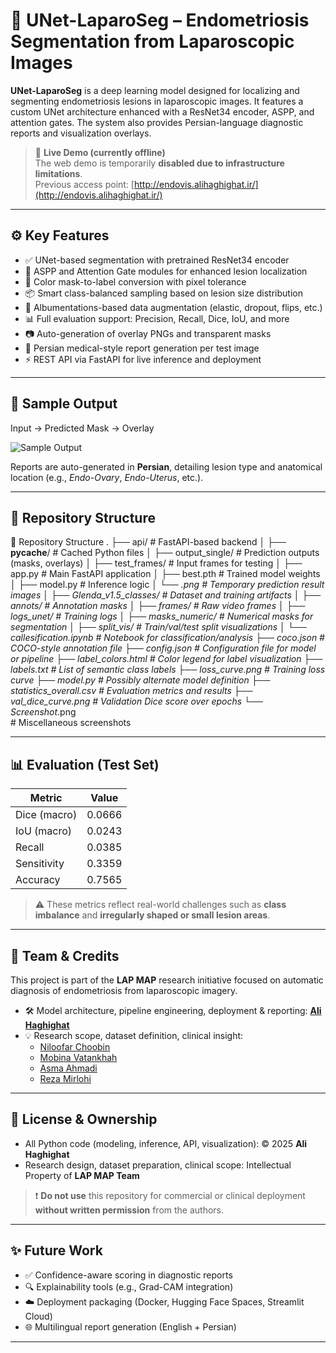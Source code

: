 # 🔬 UNet-LaparoSeg – Endometriosis Segmentation from Laparoscopic Images

**UNet-LaparoSeg** is a deep learning model designed for localizing and segmenting endometriosis lesions in laparoscopic images. It features a custom UNet architecture enhanced with a ResNet34 encoder, ASPP, and attention gates. The system also provides Persian-language diagnostic reports and visualization overlays.

> 📌 **Live Demo (currently offline)**  
> The web demo is temporarily **disabled due to infrastructure limitations**.  
> Previous access point: [http://endovis.alihaghighat.ir/](http://endovis.alihaghighat.ir/)

---

## ⚙️ Key Features

- ✅ UNet-based segmentation with pretrained ResNet34 encoder
- 🧠 ASPP and Attention Gate modules for enhanced lesion localization
- 🧪 Color mask-to-label conversion with pixel tolerance
- 📦 Smart class-balanced sampling based on lesion size distribution
- 🧰 Albumentations-based data augmentation (elastic, dropout, flips, etc.)
- 📊 Full evaluation support: Precision, Recall, Dice, IoU, and more
- 📷 Auto-generation of overlay PNGs and transparent masks
- 📄 Persian medical-style report generation per test image
- ⚡ REST API via FastAPI for live inference and deployment

---

## 🧪 Sample Output

Input → Predicted Mask → Overlay

![Sample Output](./api/output_single/Screenshot_2025-07-12-16.58.55.jpg)

Reports are auto-generated in **Persian**, detailing lesion type and anatomical location (e.g., *Endo-Ovary*, *Endo-Uterus*, etc.).

---

## 📂 Repository Structure

📂 Repository Structure
.
├── api/                          # FastAPI-based backend
│   ├── __pycache__/              # Cached Python files
│   ├── output_single/            # Prediction outputs (masks, overlays)
│   ├── test_frames/              # Input frames for testing
│   ├── app.py                    # Main FastAPI application
│   ├── best.pth                  # Trained model weights
│   ├── model.py                  # Inference logic
│   └── *.png                     # Temporary prediction result images
│
├── Glenda_v1.5_classes/         # Dataset and training artifacts
│   ├── annots/                  # Annotation masks
│   ├── frames/                  # Raw video frames
│   ├── logs_unet/               # Training logs
│   ├── masks_numeric/           # Numerical masks for segmentation
│   ├── split_vis/               # Train/val/test split visualizations
│   └── callesification.ipynb    # Notebook for classification/analysis
    ├── coco.json                # COCO-style annotation file
    ├── config.json              # Configuration file for model or pipeline
    ├── label_colors.html        # Color legend for label visualization
    ├── labels.txt               # List of semantic class labels
    ├── loss_curve.png           # Training loss curve
    ├── model.py                 # Possibly alternate model definition
    ├── statistics_overall.csv   # Evaluation metrics and results
    ├── val_dice_curve.png       # Validation Dice score over epochs
    └── Screenshot*.png         
     # Miscellaneous screenshots


---

## 📊 Evaluation (Test Set)

| Metric     | Value   |
|------------|---------|
| Dice (macro) | 0.0666  |
| IoU (macro)  | 0.0243  |
| Recall       | 0.0385  |
| Sensitivity  | 0.3359  |
| Accuracy     | 0.7565  |

> ⚠️ These metrics reflect real-world challenges such as **class imbalance** and **irregularly shaped or small lesion areas**.

---

## 👥 Team & Credits

This project is part of the **LAP MAP** research initiative focused on automatic diagnosis of endometriosis from laparoscopic imagery.

- 🛠 Model architecture, pipeline engineering, deployment & reporting: **[Ali Haghighat](https://www.linkedin.com/in/alii-haghighat/)**
- 💡 Research scope, dataset definition, clinical insight:
  - [Niloofar Choobin](https://www.linkedin.com/in/niloofar-choobin-6129b4291/)
  - [Mobina Vatankhah](https://www.linkedin.com/in/mobina-vatankhah-554534223/)
  - [Asma Ahmadi](https://www.linkedin.com/in/asma-ahmadi-/)
  - [Reza Mirlohi](https://www.linkedin.com/in/reza-mirlohi-aa53632a8/)
---

## 📜 License & Ownership

- All Python code (modeling, inference, API, visualization): © 2025 **Ali Haghighat**
- Research design, dataset preparation, clinical scope: Intellectual Property of **LAP MAP Team**

> ❗ **Do not use** this repository for commercial or clinical deployment **without written permission** from the authors.

---

## ✨ Future Work

- ✅ Confidence-aware scoring in diagnostic reports
- 🔍 Explainability tools (e.g., Grad-CAM integration)
- ☁️ Deployment packaging (Docker, Hugging Face Spaces, Streamlit Cloud)
- 🌐 Multilingual report generation (English + Persian)

---

